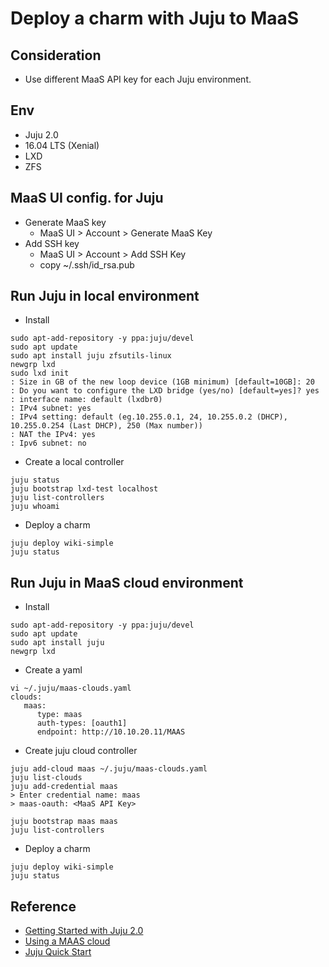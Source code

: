 # Deploy a charm with Juju to MaaS

## Consideration
- Use different MaaS API key for each Juju environment.

## Env
- Juju 2.0
- 16.04 LTS (Xenial)
- LXD 
- ZFS 

## MaaS UI config. for Juju
- Generate MaaS key 
  - MaaS UI > Account > Generate MaaS Key 
- Add SSH key
  - MaaS UI > Account > Add SSH Key 
  - copy ~/.ssh/id_rsa.pub

## Run Juju in local environment
- Install
```
sudo apt-add-repository -y ppa:juju/devel
sudo apt update
sudo apt install juju zfsutils-linux
newgrp lxd
sudo lxd init
: Size in GB of the new loop device (1GB minimum) [default=10GB]: 20
: Do you want to configure the LXD bridge (yes/no) [default=yes]? yes
: interface name: default (lxdbr0)
: IPv4 subnet: yes
: IPv4 setting: default (eg.10.255.0.1, 24, 10.255.0.2 (DHCP), 10.255.0.254 (Last DHCP), 250 (Max number))
: NAT the IPv4: yes
: Ipv6 subnet: no
```

- Create a local controller 
```
juju status
juju bootstrap lxd-test localhost
juju list-controllers 
juju whoami
```

- Deploy a charm
```
juju deploy wiki-simple
juju status
```

## Run Juju in MaaS cloud environment
- Install
```
sudo apt-add-repository -y ppa:juju/devel
sudo apt update
sudo apt install juju 
newgrp lxd
```
- Create a yaml
```
vi ~/.juju/maas-clouds.yaml
clouds:
   maas:
      type: maas
      auth-types: [oauth1]
      endpoint: http://10.10.20.11/MAAS
```
- Create juju cloud controller
```
juju add-cloud maas ~/.juju/maas-clouds.yaml
juju list-clouds
juju add-credential maas
> Enter credential name: maas
> maas-oauth: <MaaS API Key>

juju bootstrap maas maas
juju list-controllers 
```
- Deploy a charm
```
juju deploy wiki-simple
juju status
```


## Reference
- [Getting Started with Juju 2.0](https://jujucharms.com/docs/stable/getting-started)
- [Using a MAAS cloud](https://jujucharms.com/docs/2.0/clouds-maas)
- [Juju Quick Start](https://maas.ubuntu.com/docs/juju-quick-start.html)
